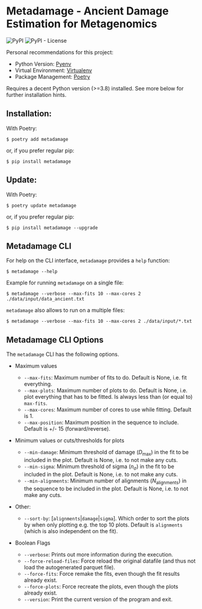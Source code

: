 # Metadamage - Ancient Damage Estimation for Metagenomics

![PyPI](https://img.shields.io/pypi/v/metadamage) ![PyPI - License](https://img.shields.io/pypi/l/metadamage)

Personal recommendations for this project:

- Python Version: [Pyenv](https://github.com/pyenv/pyenv)
- Virtual Environment:  [Virtualenv](https://github.com/pyenv/pyenv-virtualenv)
- Package Management: [Poetry](https://python-poetry.org/)

Requires a decent Python version (>=3.8) installed. See more below for further installation hints.


## Installation:

With Poetry:
```console
$ poetry add metadamage
```
or, if you prefer regular pip:
```console
$ pip install metadamage
```

## Update:

With Poetry:
```console
$ poetry update metadamage
```
or, if you prefer regular pip:
```console
$ pip install metadamage --upgrade
```


## Metadamage CLI

For help on the CLI interface, `metadamage` provides a `help` function:

```console
$ metadamage --help
```

Example for running `metadamage` on a single file:
```console
$ metadamage --verbose --max-fits 10 --max-cores 2 ./data/input/data_ancient.txt
```

`metadamage` also allows to run on a multiple files:
```console
$ metadamage --verbose --max-fits 10 --max-cores 2 ./data/input/*.txt
```

## Metadamage CLI Options

The `metadamage` CLI has the following options.

- Maximum values
  - `--max-fits`: Maximum number of fits to do. Default is None, i.e. fit everything.
  - `--max-plots`: Maximum number of plots to do. Default is None, i.e. plot everything that has to be fitted. Is always less than (or equal to) `max-fits`.
  - `--max-cores`: Maximum number of cores to use while fitting. Default is 1.
  - `--max-position`: Maximum position in the sequence to include. Default is +/- 15 (forward/reverse).

- Minimum values or cuts/thresholds for plots
  - `--min-damage`: Minimum threshold of damage ($D_\mathrm{max}$) in the fit to be included in the plot. Default is None, i.e. to not make any cuts.
  - `--min-sigma`: Minimum threshold of sigma ($n_\sigma$) in the fit to be included in the plot. Default is None, i.e. to not make any cuts.
  - `--min-alignments`: Minimum number of alignments ($N_\mathrm{alignments}$) in the sequence to be included in the plot. Default is None, i.e. to not make any cuts.

- Other:
  - `--sort-by`:     [`alignments`|`damage`|`sigma`]. Which order to sort the plots by when only plotting e.g. the top 10 plots. Default is `alignments` (which is also independent on the fit).

- Boolean Flags
  - `--verbose`: Prints out more information during the execution.
  - `--force-reload-files`: Force reload the original datafile (and thus not load the autogenerated parquet file).
  - `--force-fits`: Force remake the fits, even though the fit results already exist.
  - `--force-plots`: Force recreate  the plots, even though the plots already exist.
  - `--version`: Print the current version of the program and exit.


<!--
## Anaconda

If first time using:

###### 1a)
```console
$ git clone https://github.com/ChristianMichelsen/metadamage
$ cd metadamage
$ conda env create -f environment.yaml
```

or, if already installed:
###### 1b)
```console
$ conda env update --file environment.yaml
```

Afterwards remember to activcate the new environment:
###### 2)
```console
$ conda activate metadamage
``` -->

<!--
git clone https://github.com/pyro-ppl/numpyro.git
# install jax/jaxlib first for CUDA support
pip install -e .[dev]  # contains additional dependencies for NumPyro development -->


<!-- poetry add git+https://github.com/sdispater/pendulum.git -->
<!-- poetry add git+https://github.com/sdispater/pendulum.git#develop -->
<!-- poetry add ./my-package/ -->



<!--
Make sure you have a local Python environment. Personally, I recommend using Pyenv for installing Python versions and Pyenv-Virtualenv for easy managing of virtuel environments. See e.g. [this](https://github.com/pyenv/pyenv-installer#pyenv-installer) for easy installation of both.

Make sure you have a decent Python version (>=3.8) installed:

pyenv install 3.8.7
pyenv virtualenv 3.8.7 metadamage38
pyenv activate metadamage38

create a new dir:

mkdir metadamage
cd metadamage

pyenv local metadamage38 -->

